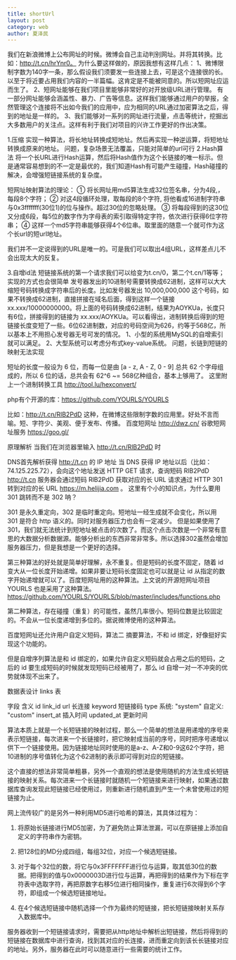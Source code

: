 ```yaml
---
title: shortUrl
layout: post
category: web
author: 夏泽民
---
```

我们在新浪微博上公布网址的时候。微博会自己主动判别网址。并将其转换。比如：http://t.cn/hrYnr0。
为什么要这样做的，原因我想有这样几点： 
1、微博限制字数为140字一条，那么假设我们须要发一些连接上去，可是这个连接很的长。以至于将近要占用我们内容的一半篇幅。这肯定是不能被同意的。所以短网址应运而生了。 
2、短网址能够在我们项目里能够非常好的对开放级URL进行管理。
有一部分网址能够会涵盖性、暴力、广告等信息。这样我们能够通过用户的举报，全然管理这个连接将不出如今我们的应用中，应为相同的URL通过加密算法之后，得到的地址是一样的。 
3、我们能够对一系列的网址进行流量，点击等统计，挖掘出大多数用户的关注点。这样有利于我们对项目的兴许工作更好的作出决策。
<!-- more -->
1.压缩
实现一种算法，将长地址转换成短地址。然后再实现一种逆运算，将短地址转换成原来的地址。 
问题，复杂场景无法覆盖，只能对简单的url可行
2.Hash算法
将一个长URL进行Hash运算，然后将Hash值作为这个长链接的唯一标示。但是通常容易想到的不一定是最优的，我们知道Hash有可能产生碰撞，Hash碰撞的解决，会增强短链接系统的复杂度。

短网址映射算法的理论： 
① 将长网址用md5算法生成32位签名串，分为4段,，每段8个字符； 
② 对这4段循环处理，取每段的8个字符, 将他看成16进制字符串与0x3fffffff(30位1)的位与操作。超过30位的忽略处理。 
③ 将每段得到的这30位又分成6段，每5位的数字作为字母表的索引取得特定字符，依次进行获得6位字符串； 
④ 这样一个md5字符串能够获得4个6位串。取里面的随意一个就可作为这个长url的短url地址。 

我们并不一定说得到的URL是唯一的。可是我们可以取出4组URL，这样差点儿不会出现太大的反复。 

3.自增id法
短链接系统的第一个请求我们可以给变为t.cn/0，第二个t.cn/1等等；
实现的方式也会很简单
发号器发出的10进制号需要转换成62进制，这样可以大大缩短号码转换成字符串后的长度。比如发号器发出 10,000,000,000 这个号码，如果不转换成62进制，直接拼接在域名后面，得到这样一个链接 xx.xxx/10000000000。将上面的号码转换成62进制，结果为AOYKUa，长度只有6位，拼接得到的链接为 xx.xxx/AOYKUa。可以看得出，进制转换后得到的短链接长度变短了一些。6位62进制数，对应的号码空间为626，约等于568亿，所以基本上不用担心发号器无号可发的情况。
1、小型的系统用MySQL的自增索引就可以满足。
2、大型系统可以考虑分布式key-value系统。
问题，长链到短链的映射无法实现

短址的长度一般设为 6 位，而每一位是由 [a - z, A - Z, 0 - 9] 总共 62 个字母组成的，所以 6 位的话，总共会有 62^6 ~= 568亿种组合，基本上够用了。
这里附上一个进制转换工具 http://tool.lu/hexconvert/ 


php有个开源的库：https://github.com/YOURLS/YOURLS

比如：http://t.cn/RlB2PdD 这种，在微博这些限制字数的应用里。好处不言而喻。短、字符少、美观、便于发布、传播。
百度短网址 http://dwz.cn/
谷歌短网址服务 https://goo.gl/ 

原理解析
当我们在浏览器里输入 http://t.cn/RlB2PdD 时

DNS首先解析获得 http://t.cn 的 IP 地址
当 DNS 获得 IP 地址以后（比如：74.125.225.72），会向这个地址发送 HTTP GET 请求，查询短码 RlB2PdD
http://t.cn 服务器会通过短码 RlB2PdD 获取对应的长 URL
请求通过 HTTP 301 转到对应的长 URL https://m.helijia.com 。
这里有个小的知识点，为什么要用 301 跳转而不是 302 呐？

301 是永久重定向，302 是临时重定向。短地址一经生成就不会变化，所以用 301 是符合 http 语义的。同时对服务器压力也会有一定减少。
但是如果使用了 301，我们就无法统计到短地址被点击的次数了。而这个点击次数是一个非常有意思的大数据分析数据源。能够分析出的东西非常非常多。所以选择302虽然会增加服务器压力，但是我想是一个更好的选择。


第三种算法的好处就是简单好理解，永不重复。但是短码的长度不固定，随着 id 变大从一位长度开始递增。如果非要让短码长度固定也可以就是让 id 从指定的数字开始递增就可以了。百度短网址用的这种算法。上文说的开源短网址项目 YOURLS 也是采用了这种算法。https://github.com/YOURLS/YOURLS/blob/master/includes/functions.php

第二种算法，存在碰撞（重复）的可能性，虽然几率很小。短码位数是比较固定的。不会从一位长度递增到多位的。据说微博使用的这种算法。

百度短网址还允许用户自定义短码，算法二 摘要算法，不和 id 绑定，好像挺好实现这个功能的。

但是自增序列算法是和 id 绑定的，如果允许自定义短码就会占用之后的短码，之后的 id 要生成短码的时候就发现短码已经被用了，那么 id 自增一对一不冲突的优势就体现不出来了。

数据表设计
links 表

字段	含义
id	link_id
url	长连接
keyword	短链接码
type	系统: "system" 自定义: "custom"
insert_at	插入时间
updated_at	更新时间

算法本质上就是一个长短链接的映射过程，那么一个简单的想法是用递增的序号来表示短链接，每次进来一个长链接时，把它映射成当前的序号，同时把序号递增以供下一个链接使用。因为链接地址同时使用的是a-z、A-Z和0-9这62个字符，把10进制的序号值转化为这个62进制的表示即可得到对应的短链接。



这个直接的想法非常简单粗暴，另外一个直观的想法是使用随机的方法生成长短链接的映射关系。每次进来一个长链接时就随机一个短链接来进行映射，如果通过数据库查询发现此短链接已经使用过，则重新进行随机直到产生一个未曾使用过的短链接为止。



网上流传较广的是另外一种利用MD5进行哈希的算法，其具体过程为：



1. 将原始长链接进行MD5加密，为了避免防止算法泄漏，可以在原链接上添加自定义的字符串作为密钥。



2. 把128位的MD分成四组，每组32位，对应一个候选短链接。



3. 对于每个32位的数，将它与0x3FFFFFFF进行位与运算，取其低30位的数据。把得到的值与0x0000003D进行位与运算，再把得到的结果作为下标在字符表中选取字符，再把原数字右移5位进行相同操作，重复进行6次得到6个字符，即组成一个候选短链接地址。



4. 在4个候选短链接中随机选择一个作为最终的短链接，把长短链接映射关系存入数据库中。

服务器收到一个短链接请求时，需要把从http地址中解析出短链接，然后将得到的短链接在数据库中进行查询，找到其对应的长连接，进而重定向到该长长链接对应的地址。另外，服务器在此时可以随意进行一些需要的统计工作。
